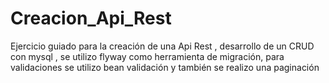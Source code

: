 # Creacion_Api_Rest
Ejercicio guiado para la creación de una Api Rest , desarrollo de un CRUD con mysql , se utilizo flyway como herramienta de migración, para validaciones se utilizo bean validación y también se realizo una paginación 
